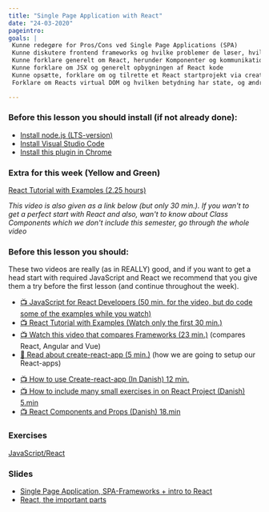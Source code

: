 ```yaml
---
title: "Single Page Application with React"
date: "24-03-2020"
pageintro: 
goals: |
 Kunne redegøre for Pros/Cons ved Single Page Applications (SPA)
 Kunne diskutere frontend frameworks og hvilke problemer de løser, hvilke er de mest populære? [:y:] Hvad er væsentlige forskelle og ligheder?
 Kunne forklare generelt om React, herunder Komponenter og kommunikation mellem Komponenter? 
 Kunne forklare om JSX og generelt opbygningen af React kode
 Kunne opsætte, forklare om og tilrette et React startprojekt via create-react-app
 Forklare om Reacts virtual DOM og hvilken betydning har state, og ændringer i state, for denne.

---
```

### Before this lesson you should install (if not already done):
- [Install node.js (LTS-version)](https://nodejs.org/en/)
- [Install Visual Studio Code](https://code.visualstudio.com/download)
- [Install this plugin in Chrome](https://chrome.google.com/webstore/detail/react-developer-tools/fmkadmapgofadopljbjfkapdkoienihi?hl=en)

### Extra for this week (Yellow and Green)
[React Tutorial with Examples (2.25 hours)](https://www.youtube.com/watch?v=Ke90Tje7VS0&t=439s)

*This video is also given as a link below (but only 30 min.). If you wan't to get a perfect start with React and also, wan't to know about Class Components which we don't include this semester, go through the whole video*


### Before this lesson you should:
These two videos are really (as in REALLY) good, and if you want to get a head start with required JavaScript and React we recommend that you give them a try before the first lesson (and continue throughout the week).
<!--BEGIN readings ##-->
- [:tv: JavaScript for React Developers (50 min. for the video, but do code some of the examples while you watch)](https://www.youtube.com/watch?v=NCwa_xi0Uuc)
- [:tv: React Tutorial with Examples (Watch only the first 30 min.)](https://www.youtube.com/watch?v=Ke90Tje7VS0&t=439s)
- [:tv: Watch this video that compares Frameworks (23 min.)](https://www.youtube.com/watch?v=SWZ_4YBFBhs) (compares React, Angular and Vue)
- [:book: Read about create-react-app (5 min.)](https://github.com/facebook/create-react-app/blob/master/README.md#creating-an-app) (how we are going to setup our React-apps)
<!--END readings ##-->
<!--BEGIN readings_guides ##-->
- [:tv: How to use Create-react-app (In Danish) 12 min.](https://youtu.be/dhxiCXNVzHI)
- [:tv: How to include many small exercises in on React Project (Danish) 5.min](https://youtu.be/HTzBa9I6Gdc)
- [:tv: React Components and Props (Danish) 18.min](https://youtu.be/X0lvJySSH3Q )
<!--END readings_guides ##-->

 ### Exercises
 <!--BEGIN exercises ##-->
[JavaScript/React](https://docs.google.com/document/d/17iG0I2cpgdfmOIW9J-L8kNaO47DILFIzEc9Yi8yW6-o/edit?usp=sharing)
<!--END exercises ##-->
          
 ### Slides
- [Single Page Application, SPA-Frameworks + intro to React](http://sem3slides.mydemos.dk/react1/react1.html#1)
- [React, the important parts](http://sem3slides.mydemos.dk/react2/react2.html#1)